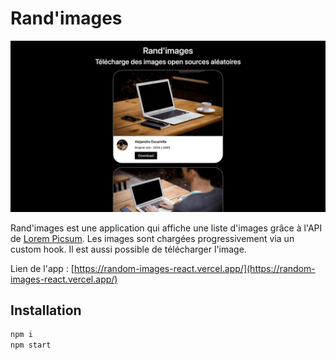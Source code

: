 # Rand'images

![Design preview](./src/assets/images/preview_app.png)

Rand'images est une application qui affiche une liste d'images grâce à l'API de [Lorem Picsum](https://picsum.photos/). Les images sont chargées progressivement via un custom hook. Il est aussi possible de télécharger l'image.

Lien de l'app : [https://random-images-react.vercel.app/](https://random-images-react.vercel.app/)

## Installation

```bash
npm i
npm start
```
